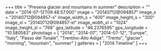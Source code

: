+++
title = "Presena glacier and mountains in summer"
description = ""
date = "2014-07-12T09:48:57.000"
image = "20140712@094857"
image_s = "20140712@094857-s"
image_width_s = "400"
image_height_s = "300"
image_xl = "20140712@094857-xl"
image_width_xl = "1024"
image_height_xl = "768"
gps_latitude = "46.2376595"
gps_longitude = "10.580583"
phototags = [ "2014", "2014-07", "2014-07-12", "Europe", "Italy", "Passo del Tonale", "Trentino-Alto Adige", "Trento", "glacier", "morning", "mountain", "summer" ]
galleries = [ "2014 Timeline" ]
+++
